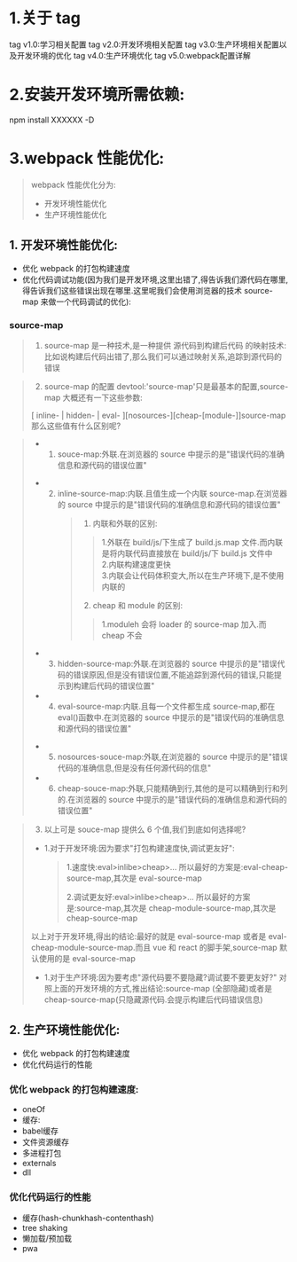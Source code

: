 # 1.关于 tag

tag v1.0:学习相关配置
tag v2.0:开发环境相关配置
tag v3.0:生产环境相关配置以及开发环境的优化
tag v4.0:生产环境优化
tag v5.0:webpack配置详解

# 2.安装开发环境所需依赖:

npm install XXXXXX -D

# 3.webpack 性能优化:

> webpack 性能优化分为:
>
> - 开发环境性能优化
> - 生产环境性能优化

## 1. 开发环境性能优化:

- 优化 webpack 的打包构建速度
- 优化代码调试功能(因为我们是开发环境,这里出错了,得告诉我们源代码在哪里,得告诉我们这些错误出现在哪里.这里呢我们会使用浏览器的技术 source-map 来做一个代码调试的优化):

### source-map

> 1. source-map 是一种技术,是一种提供 源代码到构建后代码 的映射技术:比如说构建后代码出错了,那么我们可以通过映射关系,追踪到源代码的错误

> 2. source-map 的配置 devtool:'source-map'只是最基本的配置,source-map 大概还有一下这些参数:
>
> [ inline- | hidden- | eval- ][nosources-][cheap-[module-]]source-map
> 那么这些值有什么区别呢?

> - 1. souce-map:外联.在浏览器的 source 中提示的是"错误代码的准确信息和源代码的错误位置"
>
> * 2. inline-source-map:内联.且值生成一个内联 source-map.在浏览器的 source 中提示的是"错误代码的准确信息和源代码的错误位置"
>      > 1. 内联和外联的区别:
>      >
>      > > 1.外联在 build/js/下生成了 build.js.map 文件.而内联是将内联代码直接放在 build/js/下 build.js 文件中  
>      > > 2.内联构建速度更快  
>      > > 3.内联会让代码体积变大,所以在生产环境下,是不使用内联的
>      >
>      > 2. cheap 和 module 的区别:
>      >
>      > > 1.moduleh 会将 loader 的 source-map 加入.而 cheap 不会
>
> - 3. hidden-source-map:外联.在浏览器的 source 中提示的是"错误代码的错误原因,但是没有错误位置,不能追踪到源代码的错误,只能提示到构建后代码的错误位置"
> - 4. eval-source-map:内联.且每一个文件都生成 source-map,都在 eval()函数中.在浏览器的 source 中提示的是"错误代码的准确信息和源代码的错误位置"
>
> * 5. nosources-souce-map:外联,在浏览器的 source 中提示的是"错误代码的准确信息,但是没有任何源代码的信息"
> * 6. cheap-souce-map:外联,只能精确到行,其他的是可以精确到行和列的.在浏览器的 source 中提示的是"错误代码的准确信息和源代码的错误位置"

> 3. 以上可是 souce-map 提供么 6 个值,我们到底如何选择呢?
>
> - 1.对于开发环境:因为要求"打包构建速度快,调试更友好":
>
>   > 1.速度快:eval>inlibe>cheap>...
>   > 所以最好的方案是:eval-cheap-source-map,其次是 eval-source-map
>   >
>   > 2.调试更友好:eval>inlibe>cheap>...
>   > 所以最好的方案是:source-map,其次是 cheap-module-source-map,其次是 cheap-source-map
>
> 以上对于开发环境,得出的结论:最好的就是 eval-source-map 或者是 eval-cheap-module-source-map.而且 vue 和 react 的脚手架,source-map 默认使用的是 eval-source-map
>
> - 1.对于生产环境:因为要考虑"源代码要不要隐藏?调试要不要更友好?"
>   对照上面的开发环境的方式,推出结论:source-map (全部隐藏)或者是 cheap-source-map(只隐藏源代码.会提示构建后代码错误信息)

## 2. 生产环境性能优化:

- 优化 webpack 的打包构建速度
- 优化代码运行的性能

### 优化 webpack 的打包构建速度:
* oneOf
* 缓存:
* babel缓存
* 文件资源缓存
* 多进程打包
* externals
* dll
### 优化代码运行的性能
* 缓存(hash-chunkhash-contenthash)
* tree shaking
* 懒加载/预加载
* pwa

